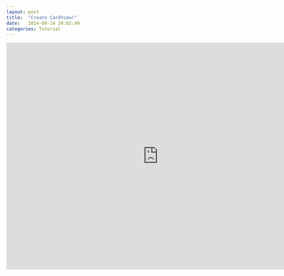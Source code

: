 ```yaml
---
layout: post
title:  "Create CardView!"
date:   2014-09-14 20:02:49
categories: Tutorial
---
```


<iframe width="800" height="600" src="http://www.youtube.com/embed/dQw4w9WgXcQ" frameborder="0" allowfullscreen></iframe>